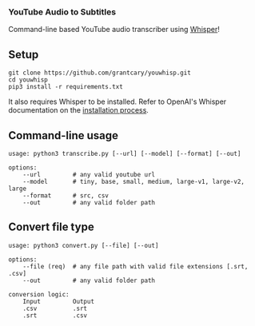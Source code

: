 ### YouTube Audio to Subtitles
Command-line based YouTube audio transcriber using [Whisper](https://github.com/openai/whisper)!

## Setup
```
git clone https://github.com/grantcary/youwhisp.git
cd youwhisp
pip3 install -r requirements.txt
```
It also requires Whisper to be installed. Refer to OpenAI's Whisper documentation on the [installation process](https://github.com/openai/whisper).

## Command-line usage
```
usage: python3 transcribe.py [--url] [--model] [--format] [--out]

options:
    --url         # any valid youtube url
    --model       # tiny, base, small, medium, large-v1, large-v2, large
    --format      # src, csv
    --out         # any valid folder path
```

## Convert file type
```
usage: python3 convert.py [--file] [--out]

options:
    --file (req)  # any file path with valid file extensions [.srt, .csv]
    --out         # any valid folder path

conversion logic:
    Input         Output
    .csv          .srt
    .srt          .csv
```
